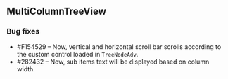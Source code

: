 ## MultiColumnTreeView

### Bug fixes

* \#F154529 – Now, vertical and horizontal scroll bar scrolls according to the custom control loaded in `TreeNodeAdv`.
* \#282432 – Now, sub items text will be displayed based on column width.
